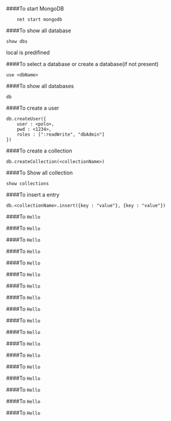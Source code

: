 ####To start MongoDB
``` 
	net start mongodb 
``` 
####To show all database
``` 
show dbs 
``` 
local is predifined

####To select a database or create a database(if not present)
``` 
use <dbName> 
```

####To  show all databases
``` 
db 
```

####To create a user 
```
db.createUser({
	user : <polo>,
	pwd : <1234>,
	roles : [":readWrite", "dbAdmin"]
})
```

####To create a collection
```
db.createCollection(<collectionName>)
```

####To  Show  all collection
```
show collections
```

####To insert a entry
```
db.<collectionName>.insert({key : "value"}, {key : "value"})
```

####To 
``` Hello ```

####To 
``` Hello ```

####To 
``` Hello ```

####To 
``` Hello ```

####To 
``` Hello ```

####To 
``` Hello ```

####To 
``` Hello ```

####To 
``` Hello ```

####To 
``` Hello ```

####To 
``` Hello ```

####To 
``` Hello ```

####To 
``` Hello ```

####To 
``` Hello ```

####To 
``` Hello ```

####To 
``` Hello ```

####To 
``` Hello ```

####To 
``` Hello ```

####To 
``` Hello ```



